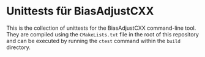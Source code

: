 # Unittests für BiasAdjustCXX

This is the collection of unittests for the BiasAdjustCXX command-line tool.
They are compiled using the `CMakeLists.txt` file in the root of this repository and can be executed by running the `ctest` command within the `build` directory.
